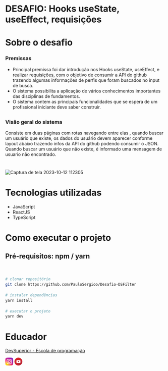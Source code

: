 # DESAFIO: Hooks useState, useEffect, requisições

# Sobre o desafio

### Premissas

- Principal premissa foi dar introdução nos Hooks useState, useEffect, e realizar requisições,
com o objetivo de consumir a API do github trazendo algumas informações de perfis que foram buscados no input de busca.
- O sistema possibilita a aplicação de vários conhecimentos importantes das
disciplinas de fundamentos.
- O sistema contem as principais funcionalidades que se espera de um
profissional iniciante deve saber construir.

## 

### Visão geral do sistema

Consiste em duas páginas com rotas navegando entre elas , quando buscar um usuário que existe, os dados do usuário devem aparecer conforme layout abaixo trazendo infos
da API do github podendo consumir o JSON. Quando buscar um usuário que não existe, é informado uma mensagem de usuario não encontrado.

#

<img width="960" alt="Captura de tela 2023-10-12 112305" src="https://github.com/emerson100koko/challenge-github-api/assets/105220272/61393e0f-3339-4005-bbc7-a3661fafab3b">



# Tecnologias utilizadas

- JavaScript
- ReactJS
- TypeScript

# Como executar o projeto

## Pré-requisitos: npm / yarn

```bash


# clonar repositório
git clone https://github.com/PauloSergioo/Desafio-DSFilter

# instalar dependências
yarn install

# executar o projeto
yarn dev

```

# Educador

[DevSuperior - Escola de programação](https://devsuperior.com.br/)

[![DevSuperior no Instagram](https://raw.githubusercontent.com/devsuperior/bds-assets/main/ds/ig-icon.png)](https://instagram.com/devsuperior.ig) ![DevSuperior no Youtube](https://raw.githubusercontent.com/devsuperior/bds-assets/main/ds/yt-icon.png)
